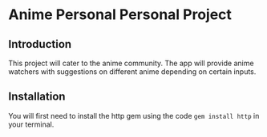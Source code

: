 # Anime Personal Personal Project

## Introduction

This project will cater to the anime community. The app will provide anime watchers with suggestions on different anime depending on certain inputs.

## Installation

You will first need to install the http gem using the code `gem install http` in your terminal.
